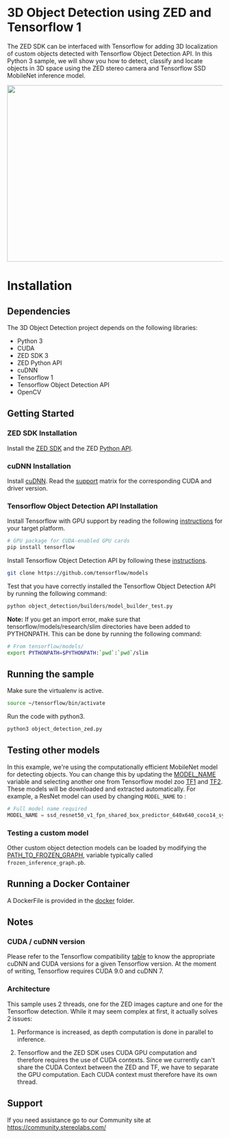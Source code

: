 # 3D Object Detection using ZED and Tensorflow 1

The ZED SDK can be interfaced with Tensorflow for adding 3D localization of custom objects detected with Tensorflow Object Detection API.
In this Python 3 sample, we will show you how to detect, classify and locate objects in 3D space using the ZED stereo camera and Tensorflow SSD MobileNet inference model.

<p align="center">
  <img src="zed-tensorflow-3D-object-detection.jpg" width=700 height=411>
</p>

# Installation

## Dependencies

The 3D Object Detection project depends on the following libraries:

* Python 3
* CUDA
* ZED SDK 3
* ZED Python API
* cuDNN
* Tensorflow 1
* Tensorflow Object Detection API
* OpenCV


## Getting Started

### ZED SDK Installation

Install the [ZED SDK](https://www.stereolabs.com/developers/release/) and the ZED [Python API](https://www.stereolabs.com/docs/app-development/python/install/).

### cuDNN Installation

Install [cuDNN](https://developer.nvidia.com/cudnn). Read the [support](https://docs.nvidia.com/deeplearning/sdk/cudnn-support-matrix/index.html) matrix for the corresponding CUDA and driver version.



### Tensorflow Object Detection API Installation

Install Tensorflow with GPU support by reading the following [instructions](https://www.tensorflow.org/install/) for your target platform.

```bash
# GPU package for CUDA-enabled GPU cards
pip install tensorflow
```

Install Tensorflow Object Detection API by following these [instructions](https://github.com/tensorflow/models/tree/master/research/object_detection#support-for-tensorflow-2-and-1).

```bash
git clone https://github.com/tensorflow/models
```

Test that you have correctly installed the Tensorflow Object Detection
API by running the following command:

```bash
python object_detection/builders/model_builder_test.py
```

**Note:** If you get an import error, make sure that tensorflow/models/research/slim directories have been added to PYTHONPATH. This can be done by running the following command:

```bash
# From tensorflow/models/
export PYTHONPATH=$PYTHONPATH:`pwd`:`pwd`/slim
```

## Running the sample

Make sure the virtualenv is active.

```bash
source ~/tensorflow/bin/activate
```

Run the code with python3.

```bash
python3 object_detection_zed.py
```

## Testing other models

In this example, we're using the computationally efficient MobileNet model for detecting objects. You can change this by updating the [MODEL_NAME](https://github.com/stereolabs/zed-tensorflow/blob/master/object_detection_zed.py#L177) variable and selecting another one from Tensorflow model zoo [TF1](https://github.com/tensorflow/models/blob/master/research/object_detection/g3doc/tf1_detection_zoo.md) and [TF2](https://github.com/tensorflow/models/blob/master/research/object_detection/g3doc/tf2_detection_zoo.md). These models will be downloaded and extracted automatically. For example, a ResNet model can used by changing `MODEL_NAME` to :

```python
# Full model name required
MODEL_NAME = ssd_resnet50_v1_fpn_shared_box_predictor_640x640_coco14_sync_2018_07_03
```

<!--### Changing the label

Until then only COCO models were loading, the classes names are store in a file ([ms_coco_label](./data/mscoco_label_map.pbtxt)) and loading alongside the model.
This should be changed if the model was trained on a dataset with different classes.

The variable containing the classes label map can be changed [here "`PATH_TO_LABELS`"](./object_detection_zed.py#L202).-->

### Testing a custom model

Other custom object detection models can be loaded by modifying the [PATH_TO_FROZEN_GRAPH](https://github.com/stereolabs/zed-tensorflow/blob/master/object_detection_zed.py#L217), variable typically called `frozen_inference_graph.pb`.


## Running a Docker Container

A DockerFile is provided in the [docker](./docker) folder.


## Notes

### CUDA / cuDNN version

Please refer to the Tensorflow compatibility [table](https://www.tensorflow.org/install/install_sources#tested_build_configurations) to know the appropriate cuDNN and CUDA versions  for a given Tensorflow version. At the moment of writing, Tensorflow requires CUDA 9.0 and cuDNN 7.

### Architecture

This sample uses 2 threads, one for the ZED images capture and one for the Tensorflow detection. While it may seem complex at first, it actually solves 2 issues:

1. Performance is increased, as depth computation is done in parallel to inference.

2. Tensorflow and the ZED SDK uses CUDA GPU computation and therefore requires the use of CUDA contexts. Since we currently can't share the CUDA Context between the ZED and TF, we have to separate the GPU computation. Each CUDA context must therefore have its own thread.

## Support
If you need assistance go to our Community site at https://community.stereolabs.com/
